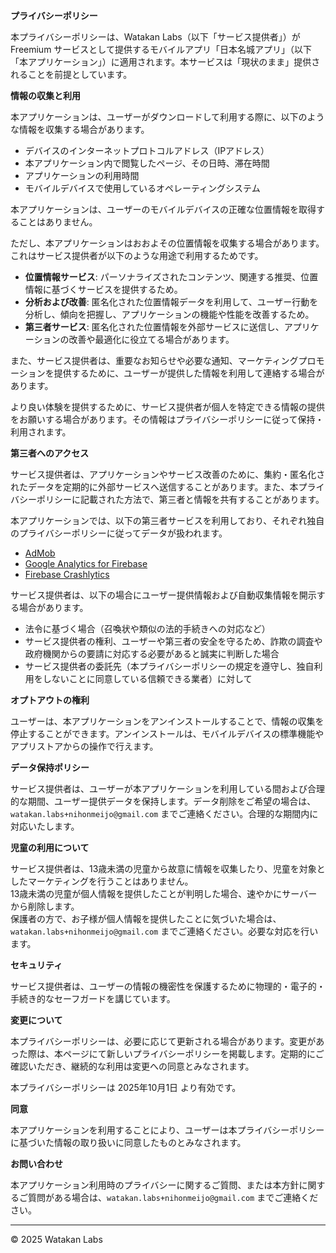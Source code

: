 **プライバシーポリシー**

本プライバシーポリシーは、Watakan Labs（以下「サービス提供者」）が Freemium サービスとして提供するモバイルアプリ「日本名城アプリ」（以下「本アプリケーション」）に適用されます。本サービスは「現状のまま」提供されることを前提としています。

**情報の収集と利用**

本アプリケーションは、ユーザーがダウンロードして利用する際に、以下のような情報を収集する場合があります。

*   デバイスのインターネットプロトコルアドレス（IPアドレス）
*   本アプリケーション内で閲覧したページ、その日時、滞在時間
*   アプリケーションの利用時間
*   モバイルデバイスで使用しているオペレーティングシステム

本アプリケーションは、ユーザーのモバイルデバイスの正確な位置情報を取得することはありません。

ただし、本アプリケーションはおおよその位置情報を収集する場合があります。これはサービス提供者が以下のような用途で利用するためです。

*   **位置情報サービス**: パーソナライズされたコンテンツ、関連する推奨、位置情報に基づくサービスを提供するため。
*   **分析および改善**: 匿名化された位置情報データを利用して、ユーザー行動を分析し、傾向を把握し、アプリケーションの機能や性能を改善するため。
*   **第三者サービス**: 匿名化された位置情報を外部サービスに送信し、アプリケーションの改善や最適化に役立てる場合があります。

また、サービス提供者は、重要なお知らせや必要な通知、マーケティングプロモーションを提供するために、ユーザーが提供した情報を利用して連絡する場合があります。

より良い体験を提供するために、サービス提供者が個人を特定できる情報の提供をお願いする場合があります。その情報はプライバシーポリシーに従って保持・利用されます。

**第三者へのアクセス**

サービス提供者は、アプリケーションやサービス改善のために、集約・匿名化されたデータを定期的に外部サービスへ送信することがあります。また、本プライバシーポリシーに記載された方法で、第三者と情報を共有することがあります。

本アプリケーションでは、以下の第三者サービスを利用しており、それぞれ独自のプライバシーポリシーに従ってデータが扱われます。

*   [AdMob](https://support.google.com/admob/answer/6128543?hl=ja)
*   [Google Analytics for Firebase](https://firebase.google.com/support/privacy?hl=ja)
*   [Firebase Crashlytics](https://firebase.google.com/support/privacy?hl=ja)

サービス提供者は、以下の場合にユーザー提供情報および自動収集情報を開示する場合があります。

*   法令に基づく場合（召喚状や類似の法的手続きへの対応など）
*   サービス提供者の権利、ユーザーや第三者の安全を守るため、詐欺の調査や政府機関からの要請に対応する必要があると誠実に判断した場合
*   サービス提供者の委託先（本プライバシーポリシーの規定を遵守し、独自利用をしないことに同意している信頼できる業者）に対して

**オプトアウトの権利**

ユーザーは、本アプリケーションをアンインストールすることで、情報の収集を停止することができます。アンインストールは、モバイルデバイスの標準機能やアプリストアからの操作で行えます。

**データ保持ポリシー**

サービス提供者は、ユーザーが本アプリケーションを利用している間および合理的な期間、ユーザー提供データを保持します。データ削除をご希望の場合は、`watakan.labs+nihonmeijo@gmail.com` までご連絡ください。合理的な期間内に対応いたします。

**児童の利用について**

サービス提供者は、13歳未満の児童から故意に情報を収集したり、児童を対象としたマーケティングを行うことはありません。  
13歳未満の児童が個人情報を提供したことが判明した場合、速やかにサーバーから削除します。  
保護者の方で、お子様が個人情報を提供したことに気づいた場合は、`watakan.labs+nihonmeijo@gmail.com` までご連絡ください。必要な対応を行います。

**セキュリティ**

サービス提供者は、ユーザーの情報の機密性を保護するために物理的・電子的・手続き的なセーフガードを講じています。

**変更について**

本プライバシーポリシーは、必要に応じて更新される場合があります。変更があった際は、本ページにて新しいプライバシーポリシーを掲載します。定期的にご確認いただき、継続的な利用は変更への同意とみなされます。

本プライバシーポリシーは 2025年10月1日 より有効です。

**同意**

本アプリケーションを利用することにより、ユーザーは本プライバシーポリシーに基づいた情報の取り扱いに同意したものとみなされます。

**お問い合わせ**

本アプリケーション利用時のプライバシーに関するご質問、または本方針に関するご質問がある場合は、`watakan.labs+nihonmeijo@gmail.com` までご連絡ください。

---

© 2025 Watakan Labs
